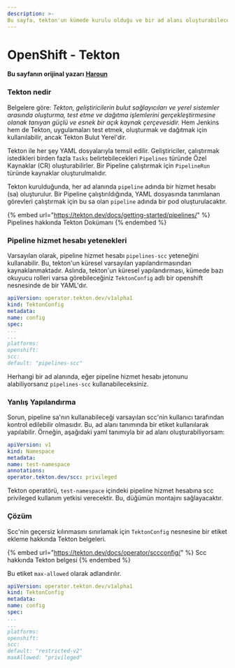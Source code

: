 ```yaml
---
description: >-
Bu sayfa, tekton'un kümede kurulu olduğu ve bir ad alanı oluşturabileceğiniz varsayımıyla bir ayrıcalık yükseltme senaryosunu göstermektedir (bazen düzenleme hakları yeterlidir).
---
```


# OpenShift - Tekton

**Bu sayfanın orijinal yazarı** [**Haroun**](https://www.linkedin.com/in/haroun-al-mounayar-571830211)

### Tekton nedir

Belgelere göre: _Tekton, geliştiricilerin bulut sağlayıcıları ve yerel sistemler arasında oluşturma, test etme ve dağıtma işlemlerini gerçekleştirmesine olanak tanıyan güçlü ve esnek bir açık kaynak çerçevesidir._ Hem Jenkins hem de Tekton, uygulamaları test etmek, oluşturmak ve dağıtmak için kullanılabilir, ancak Tekton Bulut Yerel'dir.&#x20;

Tekton ile her şey YAML dosyalarıyla temsil edilir. Geliştiriciler, çalıştırmak istedikleri birden fazla `Tasks` belirtebilecekleri `Pipelines` türünde Özel Kaynaklar (CR) oluşturabilirler. Bir Pipeline çalıştırmak için `PipelineRun` türünde kaynaklar oluşturulmalıdır.

Tekton kurulduğunda, her ad alanında `pipeline` adında bir hizmet hesabı (sa) oluşturulur. Bir Pipeline çalıştırıldığında, YAML dosyasında tanımlanan görevleri çalıştırmak için bu sa olan `pipeline` adında bir pod oluşturulacaktır.

{% embed url="https://tekton.dev/docs/getting-started/pipelines/" %}
Pipelines hakkında Tekton Dokümanı
{% endembed %}

### Pipeline hizmet hesabı yetenekleri

Varsayılan olarak, pipeline hizmet hesabı `pipelines-scc` yeteneğini kullanabilir. Bu, tekton'un küresel varsayılan yapılandırmasından kaynaklanmaktadır. Aslında, tekton'un küresel yapılandırması, kümede bazı okuyucu rolleri varsa görebileceğiniz `TektonConfig` adlı bir openshift nesnesinde de bir YAML'dır.
```yaml
apiVersion: operator.tekton.dev/v1alpha1
kind: TektonConfig
metadata:
name: config
spec:
...
...
platforms:
openshift:
scc:
default: "pipelines-scc"
```
Herhangi bir ad alanında, eğer pipeline hizmet hesabı jetonunu alabiliyorsanız `pipelines-scc` kullanabileceksiniz.

### Yanlış Yapılandırma

Sorun, pipeline sa'nın kullanabileceği varsayılan scc'nin kullanıcı tarafından kontrol edilebilir olmasıdır. Bu, ad alanı tanımında bir etiket kullanılarak yapılabilir. Örneğin, aşağıdaki yaml tanımıyla bir ad alanı oluşturabiliyorsam:
```yaml
apiVersion: v1
kind: Namespace
metadata:
name: test-namespace
annotations:
operator.tekton.dev/scc: privileged
```
Tekton operatörü, `test-namespace` içindeki pipeline hizmet hesabına scc privileged kullanım yetkisi verecektir. Bu, düğümün montajını sağlayacaktır.

### Çözüm

Scc'nin geçersiz kılınmasını sınırlamak için `TektonConfig` nesnesine bir etiket ekleme hakkında Tekton belgeleri.

{% embed url="https://tekton.dev/docs/operator/sccconfig/" %}
Scc hakkında Tekton belgesi
{% endembed %}

Bu etiket `max-allowed` olarak adlandırılır.
```yaml
apiVersion: operator.tekton.dev/v1alpha1
kind: TektonConfig
metadata:
name: config
spec:
...
...
platforms:
openshift:
scc:
default: "restricted-v2"
maxAllowed: "privileged"
```

